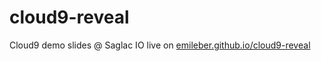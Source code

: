 # cloud9-reveal
Cloud9 demo slides @ Saglac IO live on [emileber.github.io/cloud9-reveal](http://emileber.github.io/cloud9-reveal)
